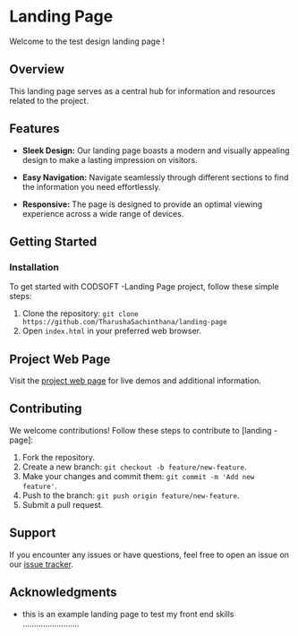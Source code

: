 
# Landing Page

Welcome to the test design  landing page !

## Overview

 This landing page serves as a central hub for information and resources related to the project.

## Features

- **Sleek Design:** Our landing page boasts a modern and visually appealing design to make a lasting impression on visitors.
  
- **Easy Navigation:** Navigate seamlessly through different sections to find the information you need effortlessly.
  
- **Responsive:** The page is designed to provide an optimal viewing experience across a wide range of devices.

## Getting Started

### Installation

To get started with CODSOFT -Landing Page project, follow these simple steps:

1. Clone the repository: `git clone https://github.com/TharushaSachinthana/landing-page`
2. Open `index.html` in your preferred web browser.

## Project Web Page

Visit the [project web page](https://tharushasachinthana.github.io/Landing-page/) for live demos and additional information.

## Contributing

We welcome contributions! Follow these steps to contribute to [landing -page]:

1. Fork the repository.
2. Create a new branch: `git checkout -b feature/new-feature`.
3. Make your changes and commit them: `git commit -m 'Add new feature'`.
4. Push to the branch: `git push origin feature/new-feature`.
5. Submit a pull request.

## Support

If you encounter any issues or have questions, feel free to open an issue on our [issue tracker](https://github.com/TharushaSachinthana/landing-page/issues).



## Acknowledgments


- this is an example landing page to test my front end skills .........................
